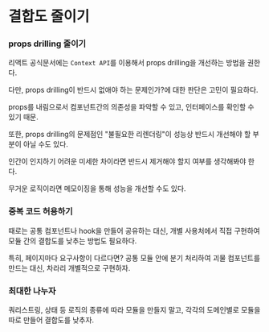 # 결합도 줄이기

### props drilling 줄이기

리액트 공식문서에는 `Context API`를 이용해서 props drilling을 개선하는 방법을 권한다.

다만, props drilling이 반드시 없애야 하는 문제인가?에 대한 판단은 고민이 필요하다. 

props를 내림으로서 컴포넌트간의 의존성을 파악할 수 있고, 인터페이스를 확인할 수 있기 때문.

또한, props drilling의 문제점인 "불필요한 리렌더링"이 성능상 반드시 개선해야 할 부분이 아닐 수도 있다. 

인간이 인지하기 어려운 미세한 차이라면 반드시 제거해야 할지 여부를 생각해봐야 한다. 

무거운 로직이라면 메모이징을 통해 성능을 개선할 수도 있다. 

### 중복 코드 허용하기

때로는 공통 컴포넌트나 hook을 만들어 공유하는 대신, 개별 사용처에서 직접 구현하여 모듈 간의 결합도를 낮추는 방법도 필요하다. 

특히, 페이지마다 요구사항이 다르다면? 공통 모듈 안에 분기 처리하여 괴물 컴포넌트를 만드는 대신, 차라리 개별적으로 구현하자.

### 최대한 나누자

쿼리스트링, 상태 등 로직의 종류에 따라 모듈을 만들지 말고, 각각의 도메인별로 모듈을 따로 만들어 결합도를 낮추자.
